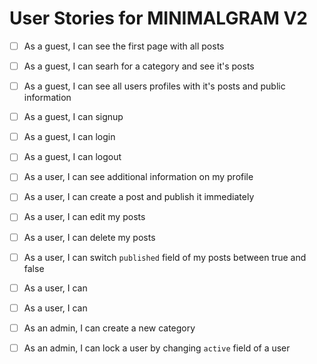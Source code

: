 # User Stories for MINIMALGRAM V2

-  [ ] As a guest, I can see the first page with all posts
-  [ ] As a guest, I can searh for a category and see it's posts
-  [ ] As a guest, I can see all users profiles with it's posts and public information
-  [ ] As a guest, I can signup
-  [ ] As a guest, I can login
-  [ ] As a guest, I can logout

-  [ ] As a user, I can see additional information on my profile
-  [ ] As a user, I can create a post and publish it immediately
-  [ ] As a user, I can edit my posts
-  [ ] As a user, I can delete my posts
-  [ ] As a user, I can switch `published` field of my posts between true and false
-  [ ] As a user, I can
-  [ ] As a user, I can

-  [ ] As an admin, I can create a new category
-  [ ] As an admin, I can lock a user by changing `active` field of a user
